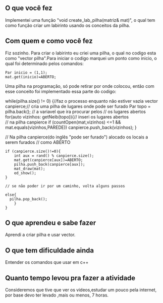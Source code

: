 ## O que você fez  
Implementei uma função "void create_lab_pilha(matriz<char>& mat)", o qual tem como função criar um labirinto usando os conceitos da pilha.

## Com quem e como você fez  

Fiz sozinho.
Para criar o labirinto eu criei uma pilha, o qual no codigo esta como "vector<Par> pilha".Para iniciar o codigo marquei um ponto como inicio, o qual foi determinado pelos comandos:

    Par inicio = (1,1);
    mat.get(inicio)=ABERTO; 

Uma pilha na programação, só pode retirar por onde colocou, então com esse conceito foi implementado essa parte do codigo:

while(pilha.size() != 0) {//faz o processo enquanto não estiver vazia
        vector<Par> canpierce;// cria uma pilha de lugares onde pode ser furado 
        Par topo = pilha.back(); // a variavel que ira procurar pelos 
				//  os lugares abertos
        for(auto vizinhos: getNeib(topo)){// inseri os lugares abertos 						  
					// na pilha canpierce
            if (countOpen(mat,vizinhos) <=1 && mat.equals(vizinhos,PAREDE))
                canpierce.push_back(vizinhos);
        }
					   
// Na pilha canpierce(do inglês "pode ser furado") alocado os locais a serem furados 
// como ABERTO
					   
    if (canpierce.size()!=0){
        int aux = rand() % canpierce.size();
        mat.get(canpierce[aux])=ABERTO;
        pilha.push_back(canpierce[aux]);
        mat_draw(mat);
        ed_show();
    }
    
    // se não poder ir por um caminho, volta alguns passos
    
    else{
      pilha.pop_back();
        }
    }
    
## O que aprendeu e sabe fazer  
Aprendi a criar pilha e usar vector.

## O que tem dificuldade ainda  
Entender os comandos que usar em c++  

## Quanto tempo levou pra fazer a atividade  
Consideremos que tive que ver os videos,estudar um pouco pela internet, por base devo ter levado ,mais ou menos, 7 horas. 
